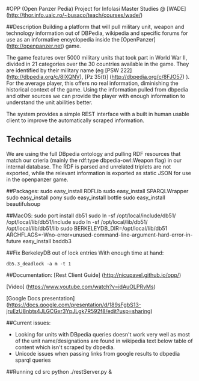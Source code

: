 #OPP (Open Panzer Pedia)
Project for InfoIasi Master Studies @ [WADE] (http://thor.info.uaic.ro/~busaco/teach/courses/wade/)

##Description
Building a platform that will pull military unit, weapon and technology information out of DBPedia, wikipedia and specific forums for use as an informative encyclopedia inside the [OpenPanzer] (http://openpanzer.net) game.

The game features over 5000 military units that took part in World War II, divided in 21 categories over the 30 countries available in the game. They are identified by their military name (eg [PSW 222] (http://dbpedia.org/c/8IXQNV), [Pz 35(t)] (http://dbpedia.org/c/8FJO57) ). For the average player, this offers no real information, diminishing the historical context of the game. Using the information pulled from dbpedia and other sources we can provide the player with enough information to understand the unit abilities better.

The system provides a simple REST interface with a built in human usable client to improve the automatically scraped information.

## Technical details
We are using the full DBpedia ontology and pulling RDF resources that match our crieria (mainly the rdf:type dbpedia-owl:Weapon flag) in our internal database.
The RDF is parsed and unrelated triplets are not exported, while the relevant information is exported as static JSON for use in the openpanzer game.


##Packages:
    sudo easy_install RDFLib
    sudo easy_install SPARQLWrapper
    sudo easy_install pony
    sudo easy_install bottle
    sudo easy_install beautifulsoup

##MacOS:
    sudo port install db51
    sudo ln -sf /opt/local/include/db51/ /opt/local/lib/db51/include
    sudo ln -sf /opt/local/lib/db51/ /opt/local/lib/db51/lib
    sudo BERKELEYDB_DIR=/opt/local/lib/db51 ARCHFLAGS=-Wno-error=unused-command-line-argument-hard-error-in-future easy_install bsddb3

##Fix BerkeleyDB out of lock entries
With enough time at hand:

    db5.3_deadlock -a m -t 1


##Documentation:
[Rest Client Guide] (http://nicupavel.github.io/opp/)

[Video] (https://www.youtube.com/watch?v=idAuOLPRvMs)

[Google Docs presentation] (https://docs.google.com/presentation/d/189sFgbS13-jruEzU8nbts4JLGCGxr3YpJLgk7R592f8/edit?usp=sharing)

##Current issues:
- Looking for units with DBpedia queries doesn't work very well as most of the unit name/designations are found in wikipedia text below table of content which isn't scraped by dbpedia.
- Unicode issues when passing links from google results to dbpedia sparql queries


##Running
    cd src
    python ./restServer.py &
